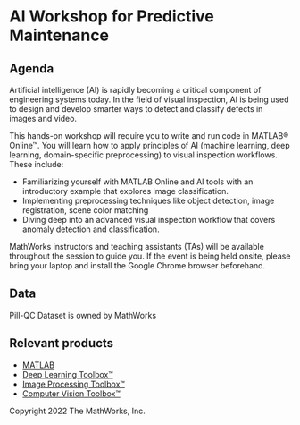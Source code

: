 # AI Workshop for Predictive Maintenance

## Agenda
Artificial intelligence (AI) is rapidly becoming a critical component of engineering systems today. In the field of visual inspection, AI is being used to design and develop smarter ways to detect and classify defects in images and video.

This hands-on workshop will require you to write and run code in MATLAB&reg; Online&trade;. You will learn how to apply principles of AI (machine learning, deep learning, domain-specific preprocessing) to visual inspection workflows. These include:  

* Familiarizing yourself with MATLAB Online and AI tools with an introductory example that explores image classification.  
* Implementing preprocessing techniques like object detection, image registration, scene color matching  
* Diving deep into an advanced visual inspection workflow that covers anomaly detection and classification.  

MathWorks instructors and teaching assistants (TAs) will be available throughout the session to guide you. If the event is being held onsite, please bring your laptop and install the Google Chrome browser beforehand. 

## Data
Pill-QC Dataset is owned by MathWorks

## Relevant products
* [MATLAB](https://www.mathworks.com/products/matlab.html)
* [Deep Learning Toolbox&trade;](https://www.mathworks.com/products/deep-learning.html)
* [Image Processing Toolbox&trade;](https://www.mathworks.com/products/image.html)
* [Computer Vision Toolbox&trade;](https://www.mathworks.com/products/computer-vision.html)

Copyright 2022 The MathWorks, Inc.